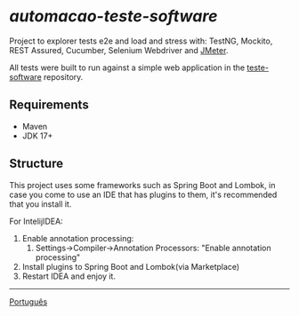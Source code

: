# _automacao-teste-software_

Project to explorer tests e2e and load and stress with: TestNG, Mockito, REST Assured, Cucumber, Selenium Webdriver
and [JMeter](src/test/jmeter/README-JMETER.md).

All tests were built to run against a simple web application in
the [teste-software](https://github.com/leonidesfernando/teste-software) repository.

## Requirements
- Maven
- JDK 17+


## Structure
This project uses some frameworks such as Spring Boot and Lombok, in case you come to use an IDE that has plugins to them, it's recommended that you install it. 

For IntelijIDEA:
1. Enable annotation processing: 
   1. Settings->Compiler->Annotation Processors: "Enable annotation processing"
2. Install plugins to Spring Boot and Lombok(via Marketplace)
3. Restart IDEA and enjoy it.

---
[Português](README.pt_br.md)
